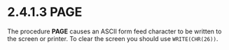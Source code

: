 # 2.4.1.3 PAGE

The procedure **PAGE** causes an ASCII form feed character to be written to the screen or printer. To clear the screen you should use `WRITE(CHR(26))`.
